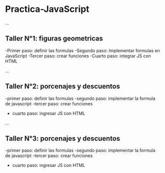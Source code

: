 # Practica-JavaScript

...

## Taller N°1: figuras geometricas

-Primer paso: definir las formulas
-Segundo paso: Implementar formulas en JavaScript
-Tercer paso: crear funciones
-Cuarto paso: integrar JS con HTML

...

## Taller N°2: porcenajes y descuentos
-primer paso: definir las formulas
-segundo paso: implementar la formula de javascript
-tercer paso: crear funciones
- cuarto paso: ingresar JS con HTML

...

## Taller N°3: porcenajes y descuentos
-primer paso: definir las formulas
-segundo paso: implementar la formula de javascript
-tercer paso: crear funciones
- cuarto paso: ingresar JS con HTML

